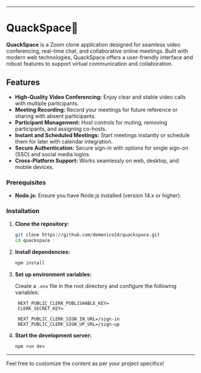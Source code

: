 
---

# QuackSpace🦆

**QuackSpace** is a Zoom clone application designed for seamless video conferencing, real-time chat, and collaborative online meetings. Built with modern web technologies, QuackSpace offers a user-friendly interface and robust features to support virtual communication and collaboration.

## Features

- **High-Quality Video Conferencing:** Enjoy clear and stable video calls with multiple participants.
- **Meeting Recording:** Record your meetings for future reference or sharing with absent participants.
- **Participant Management:** Host controls for muting, removing participants, and assigning co-hosts.
- **Instant and Scheduled Meetings:** Start meetings instantly or schedule them for later with calendar integration.
- **Secure Authentication:** Secure sign-in with options for single sign-on (SSO) and social media logins.
- **Cross-Platform Support:** Works seamlessly on web, desktop, and mobile devices.

### Prerequisites

- **Node.js:** Ensure you have Node.js installed (version 14.x or higher).


### Installation

1. **Clone the repository:**
   ```bash
   git clone https://github.com/demenico14/quackspace.git
   cd quackspace
   ```

2. **Install dependencies:**
   ```bash
   npm install
   ```

3. **Set up environment variables:**

   Create a `.env` file in the root directory and configure the following variables:

   ```plaintext
    NEXT_PUBLIC_CLERK_PUBLISHABLE_KEY=
    CLERK_SECRET_KEY=

    NEXT_PUBLIC_CLERK_SIGN_IN_URL=/sign-in
    NEXT_PUBLIC_CLERK_SIGN_UP_URL=/sign-up
   ```

4. **Start the development server:**
   ```bash
   npm run dev
   ```






---

Feel free to customize the content as per your project specifics!
